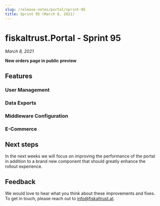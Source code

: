 ```yaml
---
slug: /release-notes/portal/sprint-95
title: Sprint 95 (March 8, 2021)
---
```


# fiskaltrust.Portal - Sprint 95
_March 8, 2021_

**New orders page in public preview**

## Features

### User Management

### Data Exports

### Middleware Configuration

### E-Commerce

## Next steps
In the next weeks we will focus on improving the performance of the portal in addition to a brand new component that should greatly enhance the rollout experience.

## Feedback
We would love to hear what you think about these improvements and fixes. To get in touch, please reach out to [info@fiskaltrust.at](mailto:info@fiskaltrust.at).